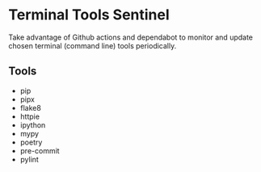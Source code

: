 # Terminal Tools Sentinel

Take advantage of Github actions and dependabot to monitor and update chosen terminal (command line) tools periodically.

## Tools
- pip
- pipx
- flake8
- httpie
- ipython
- mypy
- poetry
- pre-commit
- pylint
